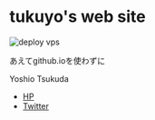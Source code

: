 # tukuyo's web site
![deploy vps](https://github.com/tukuyo/website/workflows/deploy%20vps/badge.svg)  


  
あえてgithub.ioを使わずに
  

Yoshio Tsukuda  
 - [HP](https://tukuyo.net/)
 - [Twitter](https://twitter.com/tukutuku_tukuyo)
 





